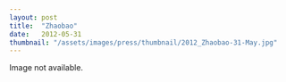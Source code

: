 ```yaml
---
layout: post
title:  "Zhaobao"
date:   2012-05-31
thumbnail: "/assets/images/press/thumbnail/2012_Zhaobao-31-May.jpg"
---
```


Image not available.